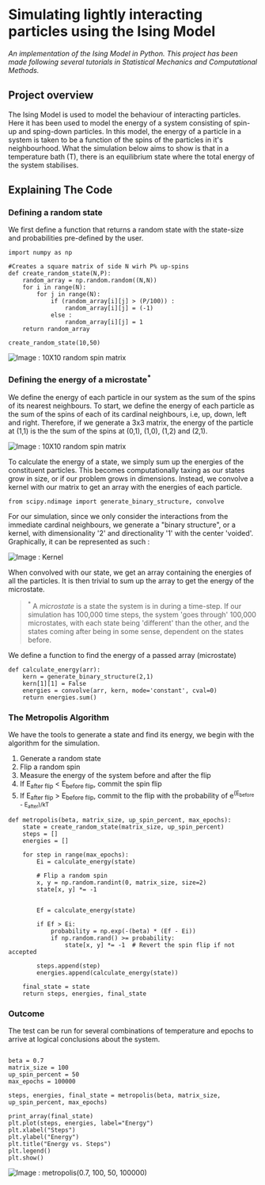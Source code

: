 # Simulating lightly interacting particles using the Ising Model

_An implementation of the Ising Model in Python. This project has been made following several tutorials in Statistical Mechanics and Computational Methods._

## Project overview
The Ising Model is used to model the behaviour of interacting particles. Here it has been used to model the energy of a system consisting of spin-up and sping-down particles. In this model, the energy of a particle in a system is taken to be a function of the spins of the particles in it's neighbourhood. What the simulation below aims to show is that in a temperature bath (T), there is an equilibrium state where the total energy of the system stabilises.

## Explaining The Code

### Defining a random state
We first define a function that returns a random state with the state-size and probabilities pre-defined by the user.

```python3
import numpy as np
```

```python3
#Creates a square matrix of side N wirh P% up-spins
def create_random_state(N,P):
    random_array = np.random.random((N,N))
    for i in range(N):
        for j in range(N):
            if (random_array[i][j] > (P/100)) :
                random_array[i][j] = (-1)
            else :
                random_array[i][j] = 1
    return random_array
```

```python3
create_random_state(10,50)
```

![Image : 10X10 random spin matrix](https://github.com/poppitypopper/ising-model/blob/main/state-charts/Figure_*1.png)

### Defining the energy of a microstate<sup>*</sup>

We define the energy of each particle in our system as the sum of the spins of its nearest neighbours. To start, we define the energy of each particle as the sum of the spins of each of its cardinal neighbours, i.e, up, down, left and right. Therefore, if we generate a 3x3 matrix, the energy of the particle at (1,1) is the the sum of the spins at (0,1), (1,0), (1,2) and (2,1).

![Image : 10X10 random spin matrix](https://github.com/poppitypopper/ising-model/blob/main/state-charts/Frame_4***.png)

To calculate the energy of a state, we simply sum up the energies of the constituent particles. This becomes computationally taxing as our states grow in size, or if our problem grows in dimensions. Instead, we convolve a kernel with our matrix to get an array with the energies of each particle.

```python3
from scipy.ndimage import generate_binary_structure, convolve
```
For our simulation, since we only consider the interactions from the immediate cardinal neighbours, we generate a "binary structure", or a kernel, with dimensionality '2' and directionality '1' with the center 'voided'. Graphically, it can be represented as such : 

![Image : Kernel](https://github.com/poppitypopper/ising-model/blob/main/state-charts/Frame%202.png)

When convolved with our state, we get an array containing the energies of all the particles. It is then trivial to sum up the array to get the energy of the microstate.
> <sup>*</sup> A _microstate_ is a state the system is in during a time-step. If our simulation has 100,000 time steps, the system 'goes through' 100,000 microstates, with each state being 'different' than the other, and the states coming after being in some sense, dependent on the states before.

We define a function to find the energy of a passed array (microstate) 

```python3
def calculate_energy(arr):
    kern = generate_binary_structure(2,1)
    kern[1][1] = False
    energies = convolve(arr, kern, mode='constant', cval=0)
    return energies.sum()
```

### The Metropolis Algorithm

We have the tools to generate a state and find its energy, we begin with the algorithm for the simulation.
1) Generate a random state
2) Flip a random spin
3) Measure the energy of the system before and after the flip
4) If E<sub>after flip</sub> < E<sub>before flip</sub>, commit the spin flip
5) If E<sub>after flip</sub> > E<sub>before flip</sub>, commit to the flip with the probability of e<sup>(E<sub>before</sub> - E<sub>after</sub>)/kT</sup>

```python3
def metropolis(beta, matrix_size, up_spin_percent, max_epochs):
    state = create_random_state(matrix_size, up_spin_percent)
    steps = []  
    energies = []  

    for step in range(max_epochs):
        Ei = calculate_energy(state)  

        # Flip a random spin
        x, y = np.random.randint(0, matrix_size, size=2)
        state[x, y] *= -1  

        
        Ef = calculate_energy(state)

        if Ef > Ei:
            probability = np.exp(-(beta) * (Ef - Ei))
            if np.random.rand() >= probability:
                state[x, y] *= -1  # Revert the spin flip if not accepted

        steps.append(step)
        energies.append(calculate_energy(state))

    final_state = state
    return steps, energies, final_state
```
### Outcome

The test can be run for several combinations of temperature and epochs to arrive at logical conclusions about the system. 

```python3

beta = 0.7
matrix_size = 100
up_spin_percent = 50
max_epochs = 100000

steps, energies, final_state = metropolis(beta, matrix_size, up_spin_percent, max_epochs)

print_array(final_state)
plt.plot(steps, energies, label="Energy")
plt.xlabel("Steps")
plt.ylabel("Energy")
plt.title("Energy vs. Steps")
plt.legend()
plt.show()

```
![Image : metropolis(0.7, 100, 50, 100000)](https://github.com/poppitypopper/ising-model/blob/main/state-charts/100%2C000_epochs.png)


